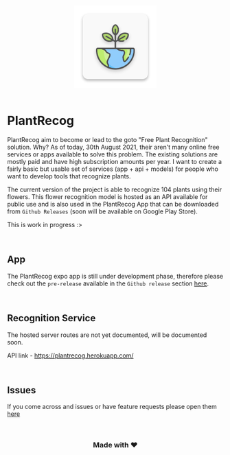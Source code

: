 <div style="text-align: center">

<img center src="./assets/icon.png" />

</div>

<br />

# PlantRecog

PlantRecog aim to become or lead to the goto "Free Plant Recognition" solution. Why? As of today, 30th August 2021, their aren't many online free services or apps available to solve this problem. The existing solutions are mostly paid and have high subscription amounts per year. I want to create a fairly basic but usable set of services (app + api + models) for people who want to develop tools that recognize plants.

The current version of the project is able to recognize 104 plants using their flowers. This flower recognition model is hosted as an API available for public use and is also used in the PlantRecog App that can be downloaded from `Github Releases` (soon will be available on Google Play Store).

This is work in progress :>

<br />

## App
The PlantRecog expo app is still under development phase, therefore please check out the `pre-release` available in the `Github release` section [here](https://github.com/sarthakpranesh/PlantRecog/releases).

<br />

## Recognition Service
The hosted server routes are not yet documented, will be documented soon.

API link - https://plantrecog.herokuapp.com/

<br />

## Issues
If you come across and issues or have feature requests please open them [here](https://github.com/sarthakpranesh/PlantRecog/issues)

<br />

<div style="text-align:center">

<h3>Made with ♥</h3>

</div>